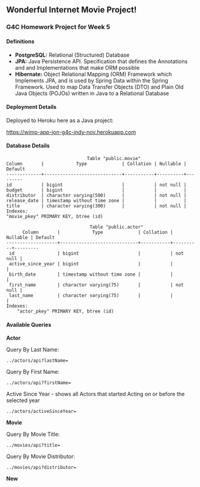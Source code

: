 ## Wonderful Internet Movie Project!

### G4C Homework Project for Week 5

#### Definitions

* **PostgreSQL:** Relational (Structured) Database
* **JPA:** Java Persistence API. Specification that defines the Annotations and and Implementations that make ORM possible
* **Hibernate:** Object Relational Mapping (ORM) Framework which Implements JPA, and is used by Spring Data within the Spring Framework. Used to map Data Transfer Objects (DTO) and Plain Old Java Objects (POJOs) written in Java to a Relational Database

#### Deployment Details

Deployed to Heroku here as a Java project:

https://wimp-app-jon-g4c-indy-nov.herokuapp.com

#### Database Details

```
                              Table "public.movie"
Column       |            Type             | Collation | Nullable | Default
-------------+-----------------------------+-----------+----------+---------
id           | bigint                      |           | not null |
budget       | bigint                      |           |          |
distributor  | character varying(500)      |           | not null |
release_date | timestamp without time zone |           |          |
title        | character varying(300)      |           | not null |
Indexes:
"movie_pkey" PRIMARY KEY, btree (id)
```


```
                               Table "public.actor"
      Column       |            Type             | Collation | Nullable | Default
-------------------+-----------------------------+-----------+----------+---------
 id                | bigint                      |           | not null |
 active_since_year | bigint                      |           |          |
 birth_date        | timestamp without time zone |           |          |
 first_name        | character varying(75)       |           | not null |
 last_name         | character varying(75)       |           |          |
Indexes:
    "actor_pkey" PRIMARY KEY, btree (id)
```

#### Available Queries

**Actor**

Query By Last Name:
```
../actors/api?lastName=
```

Query By First Name:
```
../actors/api?firstName=
```

Active Since Year - shows all Actors that started Acting on or before the selected year
```
../actors/activeSinceYear=
```

**Movie**

Query By Movie Title:
```
../movies/api?title=
```

Query By Movie Distributor:
```
../movies/api?distributor=
```

**New**
